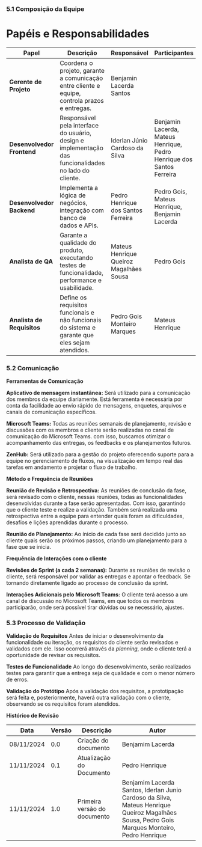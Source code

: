### 5.1 **Composição da Equipe**

# Papéis e Responsabilidades

| Papel                 | Descrição                                                                 | Responsável                             | Participantes                                                                 |
|-----------------------|---------------------------------------------------------------------------|-----------------------------------------|-------------------------------------------------------------------------------|
| **Gerente de Projeto** | Coordena o projeto, garante a comunicação entre cliente e equipe, controla prazos e entregas. | Benjamin Lacerda Santos                |                                                                               |
| **Desenvolvedor Frontend** | Responsável pela interface do usuário, design e implementação das funcionalidades no lado do cliente. | Iderlan Júnio Cardoso da Silva          | Benjamin Lacerda, Mateus Henrique, Pedro Henrique dos Santos Ferreira         |
| **Desenvolvedor Backend** | Implementa a lógica de negócios, integração com banco de dados e APIs.   | Pedro Henrique dos Santos Ferreira      | Pedro Gois, Mateus Henrique, Benjamin Lacerda                                  |
| **Analista de QA**    | Garante a qualidade do produto, executando testes de funcionalidade, performance e usabilidade. | Mateus Henrique Queiroz Magalhães Sousa | Pedro Gois                                                                    |
| **Analista de Requisitos** | Define os requisitos funcionais e não funcionais do sistema e garante que eles sejam atendidos. | Pedro Gois Monteiro Marques            | Mateus Henrique                                                               |


### 5.2 **Comunicação**

**Ferramentas de Comunicação** 

 

**Aplicativo de mensagem instantânea:** Será utilizado para a comunicação dos membros da equipe diariamente. Está ferramenta é necessária por conta da facilidade ao envio rápido de mensagens, enquetes, arquivos e canais de comunicação específicos.  

 

**Microsoft Teams:** Todas as reuniões semanais de planejamento, revisão e discussões com os membros e cliente serão realizadas no canal de comunicação do Microsoft Teams. com isso, buscamos otimizar o acompanhamento das entregas, os feedbacks e os planejamentos futuros.  

 

**ZenHub:** Será utilizado para a gestão do projeto oferecendo suporte para a equipe no gerenciamento de fluxos, na visualização em tempo real das tarefas em andamento e projetar o fluxo de trabalho.  

 

**Método e Frequência de Reuniões**

  

**Reunião de Revisão e Retrospectiva:**  As reuniões de conclusão da fase, será revisado com o cliente, nessas reuniões, todas as funcionalidades desenvolvidas durante a fase serão apresentadas. Com isso, garantindo que o cliente teste e realize a validação. Também será realizada uma retrospectiva entre a equipe para entender quais foram as dificuldades, desafios e lições aprendidas durante o processo.   

  

**Reunião de Planejamento:** Ao ínicio de cada fase será decidido junto ao cliente quais serão os próximos passos, criando um planejamento para a fase que se inicia.  

  

**Frequência de Interações com o cliente**  

 

**Revisões de Sprint (a cada 2 semanas):** Durante as reuniões de revisão o cliente, será responsável por validar as entregas e apontar o feedback. Se tornando diretamente ligado ao processo de conclusão da sprint.  

  

**Interações Adicionais pelo Microsoft Teams:** O cliente terá acesso a um canal de discussão no Microsoft Teams, em que todos os membros participarão, onde será possível tirar dúvidas ou se necessário, ajustes. 

  

### 5.3 **Processo de Validação**

**Validação de Requisitos**
Antes de iniciar o desenvolvimento da funcionalidade ou iteração, os requisitos do cliente serão revisados e validados com ele. Isso ocorrerá através da *planning*, onde o cliente terá a oportunidade de revisar os requisitos.

**Testes de Funcionalidade**
Ao longo do desenvolvimento, serão realizados testes para garantir que a entrega seja de qualidade e com o menor número de erros.

**Validação do Protótipo**
Após a validação dos requisitos, a prototipação será feita e, posteriormente, haverá outra validação com o cliente, observando se os requisitos foram atendidos.




**Histórico de Revisão**

| **Data**   | **Versão** | **Descrição**                                                                         | **Autor**                                                                 |
| ---------- | ---------- | ------------------------------------------------------------------------------------- | ------------------------------------------------------------------------- |
| 08/11/2024 | 0\.0 | Criação do documento | Benjamim Lacerda |
| 11/11/2024 | 0\.1 | Atualização do Documento | Pedro Henrique |
| 11/11/2024 | 1\.0 | Primeira versão do documento | Benjamim Lacerda Santos, Iderlan Junio Cardoso da Silva, Mateus Henrique Queiroz Magalhães Sousa, Pedro Gois Marques Monteiro, Pedro Henrique |